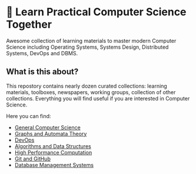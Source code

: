 # 🧭 Learn Practical Computer Science Together

Awesome collection of learning materials to master modern Computer Science including Operating Systems, Systems Design, Distributed Systems, DevOps and DBMS.

## What is this about?

This repostory contains nearly dozen curated collections: learning materials, toolboxes, newspapers, working groups, collection of other collections. Everything you will find useful if you are interested in Computer Science.

Here you can find:

- [General Computer Science](./cs)
- [Graphs and Automata Theory](./gat)
- [DevOps](./devops)
- [Algorithms and Data Structures](./ads)
- [High Performance Computation](./hpc)
- [Git and GitHub](./git)
- [Database Management Systems](./dbms)
